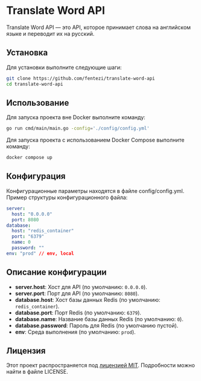 
# Translate Word API

Translate Word API — это API, которое принимает слова на английском языке и переводит их на русский.

## Установка

Для установки выполните следующие шаги:

```bash
git clone https://github.com/fentezi/translate-word-api
cd translate-word-api
```

## Использование

Для запуска проекта вне Docker выполните команду:
```bash
go run cmd/main/main.go -config='./config/config.yml'
```

Для запуска проекта с использованием Docker Compose выполните команду:
```bash
docker compose up
```

## Конфигурация

Конфигурационные параметры находятся в файле config/config.yml. Пример структуры конфигурационного файла:
```yaml
server:
  host: "0.0.0.0"
  port: 8080
database:
  host: "redis_container"
  port: "6379"
  name: 0
  password: ""
env: "prod" // env, local
```

## Описание конфигурации

 - **server.host**: Хост для API (по умолчанию: `0.0.0.0`).
 - **server.port**: Порт для API (по умолчанию: `8080`).
 - **database.host**: Хост базы данных Redis (по умолчанию: `redis_container`).
 - **database.port**: Порт Redis (по умолчанию: `6379`).
 - **database.name**: Название базы данных Redis (по умолчанию: `0`).
 - **database.password**: Пароль для Redis (по умолчанию пустой).
 - **env**: Среда выполнения (по умолчанию: `prod`).

## Лицензия

Этот проект распространяется под [лицензией MIT](./LICENSE). Подробности можно найти в файле LICENSE.
